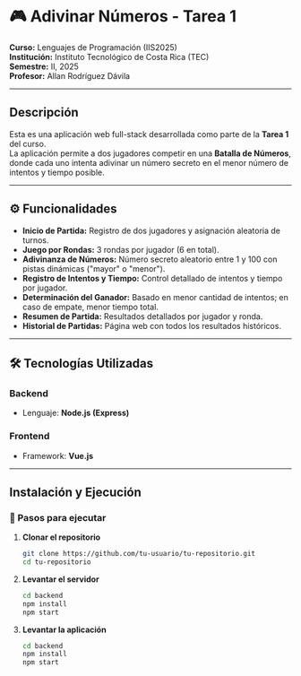 # 🎮 Adivinar Números - Tarea 1

**Curso:** Lenguajes de Programación (IIS2025)  
**Institución:** Instituto Tecnológico de Costa Rica (TEC)  
**Semestre:** II, 2025  
**Profesor:** Allan Rodríguez Dávila  

---

##  Descripción
Esta es una aplicación web full-stack desarrollada como parte de la **Tarea 1** del curso.  
La aplicación permite a dos jugadores competir en una **Batalla de Números**, donde cada uno intenta adivinar un número secreto en el menor número de intentos y tiempo posible.

---

## ⚙️ Funcionalidades
- **Inicio de Partida:** Registro de dos jugadores y asignación aleatoria de turnos.  
- **Juego por Rondas:** 3 rondas por jugador (6 en total).  
- **Adivinanza de Números:** Número secreto aleatorio entre 1 y 100 con pistas dinámicas ("mayor" o "menor").  
- **Registro de Intentos y Tiempo:** Control detallado de intentos y tiempo por jugador.  
- **Determinación del Ganador:** Basado en menor cantidad de intentos; en caso de empate, menor tiempo total.  
- **Resumen de Partida:** Resultados detallados por jugador y ronda.  
- **Historial de Partidas:** Página web con todos los resultados históricos.  

---

## 🛠️ Tecnologías Utilizadas
### Backend
- Lenguaje: **Node.js (Express)**
### Frontend
- Framework: **Vue.js** 

---

##  Instalación y Ejecución

### 📌 Pasos para ejecutar

1. **Clonar el repositorio**
   ```bash
   git clone https://github.com/tu-usuario/tu-repositorio.git
   cd tu-repositorio

2. **Levantar el servidor**
   ```bash
   cd backend
   npm install
   npm start
3. **Levantar la aplicación**
   ```bash
   cd backend
   npm install
   npm start
